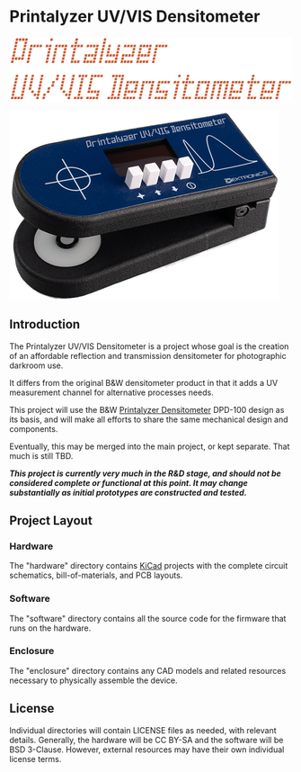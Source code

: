 # Printalyzer UV/VIS Densitometer

![Printalyzer Densitometer Logo](docs/images/dens-logo.png)

![Printalyzer Densitometer Device](docs/images/dens-device.png)

## Introduction

The Printalyzer UV/VIS Densitometer is a project whose goal is the creation of an
affordable reflection and transmission densitometer for photographic darkroom
use.

It differs from the original B&W densitometer product in that it adds a UV
measurement channel for alternative processes needs.

This project will use the B&W [Printalyzer Densitometer](https://github.com/dektronics/printalyzer-densitometer) DPD-100 design as its basis, and will make all efforts to share the same mechanical design and components.

Eventually, this may be merged into the main project, or kept separate. That much is still TBD.

_**This project is currently very much in the R&D stage, and should not be considered complete or functional at this point. It may change substantially as initial prototypes are constructed and tested.**_

## Project Layout

### Hardware
The "hardware" directory contains [KiCad](https://www.kicad.org/) projects
with the complete circuit schematics, bill-of-materials, and
PCB layouts.

### Software
The "software" directory contains all the source code for the firmware
that runs on the hardware.

### Enclosure
The "enclosure" directory contains any CAD models and related resources
necessary to physically assemble the device.

## License
Individual directories will contain LICENSE files as needed, with relevant
details. Generally, the hardware will be CC BY-SA and the software will be
BSD 3-Clause. However, external resources may have their own individual license terms.

